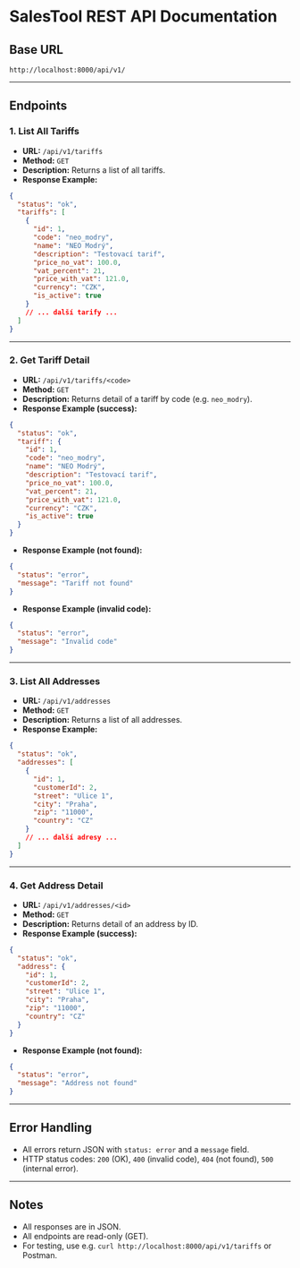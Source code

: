 # SalesTool REST API Documentation

## Base URL

```
http://localhost:8000/api/v1/
```

---

## Endpoints

### 1. List All Tariffs

- **URL:** `/api/v1/tariffs`
- **Method:** `GET`
- **Description:** Returns a list of all tariffs.
- **Response Example:**

```json
{
  "status": "ok",
  "tariffs": [
    {
      "id": 1,
      "code": "neo_modry",
      "name": "NEO Modrý",
      "description": "Testovací tarif",
      "price_no_vat": 100.0,
      "vat_percent": 21,
      "price_with_vat": 121.0,
      "currency": "CZK",
      "is_active": true
    }
    // ... další tarify ...
  ]
}
```

---

### 2. Get Tariff Detail

- **URL:** `/api/v1/tariffs/<code>`
- **Method:** `GET`
- **Description:** Returns detail of a tariff by code (e.g. `neo_modry`).
- **Response Example (success):**

```json
{
  "status": "ok",
  "tariff": {
    "id": 1,
    "code": "neo_modry",
    "name": "NEO Modrý",
    "description": "Testovací tarif",
    "price_no_vat": 100.0,
    "vat_percent": 21,
    "price_with_vat": 121.0,
    "currency": "CZK",
    "is_active": true
  }
}
```

- **Response Example (not found):**

```json
{
  "status": "error",
  "message": "Tariff not found"
}
```

- **Response Example (invalid code):**

```json
{
  "status": "error",
  "message": "Invalid code"
}
```

---

### 3. List All Addresses

- **URL:** `/api/v1/addresses`
- **Method:** `GET`
- **Description:** Returns a list of all addresses.
- **Response Example:**

```json
{
  "status": "ok",
  "addresses": [
    {
      "id": 1,
      "customerId": 2,
      "street": "Ulice 1",
      "city": "Praha",
      "zip": "11000",
      "country": "CZ"
    }
    // ... další adresy ...
  ]
}
```

---

### 4. Get Address Detail

- **URL:** `/api/v1/addresses/<id>`
- **Method:** `GET`
- **Description:** Returns detail of an address by ID.
- **Response Example (success):**

```json
{
  "status": "ok",
  "address": {
    "id": 1,
    "customerId": 2,
    "street": "Ulice 1",
    "city": "Praha",
    "zip": "11000",
    "country": "CZ"
  }
}
```

- **Response Example (not found):**

```json
{
  "status": "error",
  "message": "Address not found"
}
```

---

## Error Handling

- All errors return JSON with `status: error` and a `message` field.
- HTTP status codes: `200` (OK), `400` (invalid code), `404` (not found), `500` (internal error).

---

## Notes
- All responses are in JSON.
- All endpoints are read-only (GET).
- For testing, use e.g. `curl http://localhost:8000/api/v1/tariffs` or Postman.
